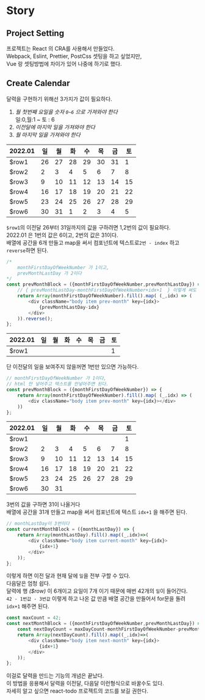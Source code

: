 # Story

## Project Setting 
프로젝트는 React 의 CRA를 사용해서 만들었다.       
Webpack, Eslint, Prettier, PostCss 셋팅을 하고 싶었지만,     
Vue 랑 셋팅방법에 차이가 있어 나중에 하기로 했다.

## Create Calendar
달력을 구현하기 위해선 3가지가 값이 필요하다.      
1. *월 첫번째 요일을 숫자 `0~6` 으로 가져와야 한다*        
	일:0,월:1 ~ 토 : 6
2. *이전달에 마지막 일을 가져와야 한다*
3. *월 마지막 일을 가져와야 한다*


|2022.01|일|월|화|수|목|금|토|
|-|-|-|-|-|-|-|-|
|$row1|26|27|28|29|30|31|1|
|$row2|2|3|4|5|6|7|8|
|$row3|9|10|11|12|13|14|15|
|$row4|16|17|18|19|20|21|22|
|$row5|23|24|25|26|27|28|29|
|$row6|30|31|1|2|3|4|5|

`$row1`의 이전달 26부터 31일까지의 값을 구하려면 1,2번의 값이 필요하다.       
2022.01 은 1번의 값은 6이고, 2번의 값은 31이다.       
배열에 공간을 6개 만들고 map을 써서 컴포넌트에 텍스트로`2번 - index` 하고 `reverse`하면 된다.      
```js
/*
	monthFirstDayOfWeekNumber 가 1이고,
	prevMonthLastDay 가 2이다
*/
const prevMonthBlock = ({monthFirstDayOfWeekNumber,prevMonthLastDay}) => {
	// { prevMonthLastDay-monthFirstDayOfWeekNumber+idx+1  } 이렇게 써도 되고 reverse 를 빼면 된다.
	return Array(monthFirstDayOfWeekNumber).fill().map( (_,idx) => (
		<div className="body item prev-month" key={idx}>
			{prevMonthLastDay-idx}
		</div>
	)).reverse();
};
```

|2022.01|일|월|화|수|목|금|토|
|-|-|-|-|-|-|-|-|
|$row1|||||||1|

단 이전달의 일을 보여주지 않을꺼면 1번만 있으면 가능하다.

```js
// monthFirstDayOfWeekNumber 가 1이다,
// html 만 넣어주고 텍스트를 안넣어주면 된다.
const prevMonthBlock = ({monthFirstDayOfWeekNumber}) => {
	return Array(monthFirstDayOfWeekNumber).fill().map( (_,idx) => (
		<div className="body item prev-month" key={idx}></div>
	))
};
```

|2022.01|일|월|화|수|목|금|토|
|-|-|-|-|-|-|-|-|
|$row1|||||||1|
|$row2|2|3|4|5|6|7|8|
|$row3|9|10|11|12|13|14|15|
|$row4|16|17|18|19|20|21|22|
|$row5|23|24|25|26|27|28|29|
|$row6|30|31|||||

3번의 값을 구하면 31이 나올거다    
배열에 공간을 31개 만들고 map을 써서 컴포넌트에 텍스트 `idx+1` 을 해주면 된다.
```js
// monthLastDay이 3번이다
const currentMonthBlock = ({monthLastDay}) => {
	return Array(monthLastDay).fill().map((_,idx)=>(
		<div className="body item current-month" key={idx}>
			{idx+1}
		</div>
	));
};
```
이렇게 하면 이전 달과 현재 달에 `일`을 전부 구할 수 있다.    
다음달은 엄청 쉽다.    
달력에 행 *($row)* 이 6개이고 요일이 7개 이기 때문에 매번 42개의 `일`이 들어간다.      
`42 - 1번값 - 3번값` 이렇게 하고 나온 값 만큼 배열 공간을 만들어서 for문을 돌려 `idx+1` 해주면 된다.

```js
const maxCount = 42;
const nextMonthBlock = ({monthFirstDayOfWeekNumber,prevMonthLastDay}) => {
	const nextDayCount = maxDayCount-monthFirstDayOfWeekNumber-prevMonthLastDay; // 42 - 1번값 - 3번값 
	return Array(nextDayCount).fill().map((_,idx)=>(
		<div className="body item next-month" key={idx}>
			{idx+1}
		</div>
	));
};
```
이걸로 달력을 만드는 기능의 개념은 끝났다.     
이 방법을 응용해서 달력을 이전달, 다음달 이런형식으로 바꿀수도 있다.     
자세히 알고 싶으면 react-todo 프로젝트의 코드를 보길 권한다.